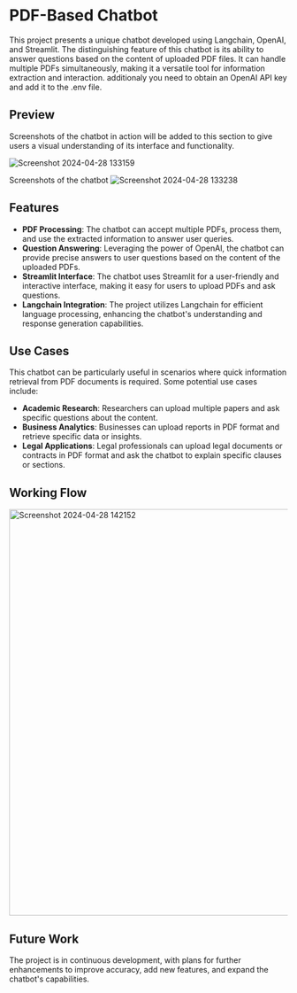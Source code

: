 # PDF-Based Chatbot

This project presents a unique chatbot developed using Langchain, OpenAI, and Streamlit. The distinguishing feature of this chatbot is its ability to answer questions based on the content of uploaded PDF files. It can handle multiple PDFs simultaneously, making it a versatile tool for information extraction and interaction.
additionaly you need to obtain an OpenAI API key and add it to the .env file.

## Preview
Screenshots of the chatbot in action will be added to this section to give users a visual understanding of its interface and functionality.

![Screenshot 2024-04-28 133159](https://github.com/Mohdshawezkhan/PDF-Based-Chatbot/assets/103235200/502f9588-be5d-4e34-b9ce-323ece117618)

Screenshots of the chatbot
![Screenshot 2024-04-28 133238](https://github.com/Mohdshawezkhan/PDF-Based-Chatbot/assets/103235200/af8a50b2-e49f-496c-a321-e58c0de017ec)

## Features

- **PDF Processing**: The chatbot can accept multiple PDFs, process them, and use the extracted information to answer user queries.
- **Question Answering**: Leveraging the power of OpenAI, the chatbot can provide precise answers to user questions based on the content of the uploaded PDFs.
- **Streamlit Interface**: The chatbot uses Streamlit for a user-friendly and interactive interface, making it easy for users to upload PDFs and ask questions.
- **Langchain Integration**: The project utilizes Langchain for efficient language processing, enhancing the chatbot's understanding and response generation capabilities.

## Use Cases

This chatbot can be particularly useful in scenarios where quick information retrieval from PDF documents is required. Some potential use cases include:

- **Academic Research**: Researchers can upload multiple papers and ask specific questions about the content.
- **Business Analytics**: Businesses can upload reports in PDF format and retrieve specific data or insights.
- **Legal Applications**: Legal professionals can upload legal documents or contracts in PDF format and ask the chatbot to explain specific clauses or sections.

## Working Flow

<img width="734" alt="Screenshot 2024-04-28 142152" src="https://github.com/Mohdshawezkhan/PDF-Based-Chatbot/assets/103235200/884c20bd-1838-4de2-bb15-ec5cb3f7ba44">

## Future Work

The project is in continuous development, with plans for further enhancements to improve accuracy, add new features, and expand the chatbot's capabilities.
